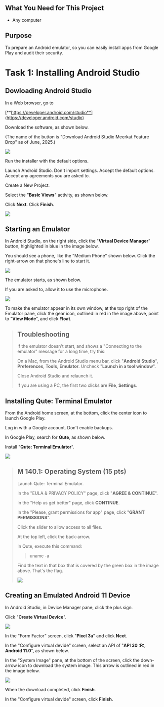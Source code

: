 ﻿## What You Need for This Project

-   Any computer

## Purpose

To prepare an Android emulator, so you can easily install apps from Google Play and audit their security.

# Task 1: Installing Android Studio

## Dowloading Android Studio

In a Web browser, go to

[**https://developer.android.com/studio**](https://developer.android.com/studio)

Download the software, as shown below.

(The name of the button is "Download Android Studio Meerkat Feature Drop" as of June, 2025.)

![](https://samsclass.info/128/proj/M140-1.png)

Run the installer with the default options.

Launch Android Studio. Don't import settings. Accept the default options. Accept any agreements you are asked to.

Create a New Project.

Select the "**Basic Views**" activity, as shown below.

Click  **Next**. Click  **Finish**.

![](https://samsclass.info/128/proj/M140-11.png)

## Starting an Emulator

In Android Studio, on the right side, click the "**Virtual Device Manager**" button, highlighted in blue in the image below.

You should see a phone, like the "Medium Phone" shown below. Click the right-arrow on that phone's line to start it.

![](https://samsclass.info/128/proj/M140-12.png)

The emulator starts, as shown below.

If you are asked to, allow it to use the microphone.

![](https://samsclass.info/128/proj/M140-7.png)

To make the emulator appear in its own window, at the top right of the Emulator pane, click the gear icon, outlined in red in the image above, point to "**View Mode**", and click  **Float**.

> ## Troubleshooting
> 
> If the emulator doesn't start, and shows a "Connecting to the emulator" message for a long time, try this:
> 
> On a Mac, from the Android Studio menu bar, click "**Android Studio**",  **Preferences**,  **Tools**,  **Emulator**. Uncheck "**Launch in a tool window**".
> 
> Close Android Studio and relaunch it.
> 
> If you are using a PC, the first two clicks are  **File**,  **Settings**.

## Installing Qute: Terminal Emulator

From the Android home screen, at the bottom, click the center icon to launch Google Play.

Log in with a Google account. Don't enable backups.

In Google Play, search for  **Qute**, as shown below.

Install "**Qute: Terminal Emulator**".

![](https://samsclass.info/128/proj/M140-8.png)

> ## M 140.1: Operating System (15 pts)
> 
> Launch Qute: Terminal Emulator.
> 
> In the "EULA & PRIVACY POLICY" page, click "**AGREE & CONTINUE**".
> 
> In the "Help us get better" page, click  **CONTINUE**.
> 
> In the "Please, grant permissions for app" page, click "**GRANT PERMISSIONS**".
> 
> Click the slider to allow access to all files.
> 
> At the top left, click the back-arrow.
> 
> In Qute, execute this command:
> 
> >  uname -a 
> 
> Find the text in that box that is covered by the green box in the image above. That's the flag.
> 
> ![](https://samsclass.info/128/proj/M140-9.png)

## Creating an Emulated Android 11 Device

In Android Studio, in Device Manager pane, click the plus sign.

Click "**Create Virtual Device**".

![](https://samsclass.info/128/proj/M140-2.png)

In the "Form Factor" screen, click "**Pixel 3a**" and click  **Next**.

In the "Configure virtual devide" screen, select an API of "**API 30 :R:, Android 11.0**", as shown below.

In the "System Image" pane, at the bottom of the screen, click the down-arrow icon to download the system image. This arrow is outlined in red in the image below.

![](https://samsclass.info/128/proj/M140-13.png)

When the download completed, click  **Finish**.

In the "Configure virtual devide" screen, click  **Finish**.



